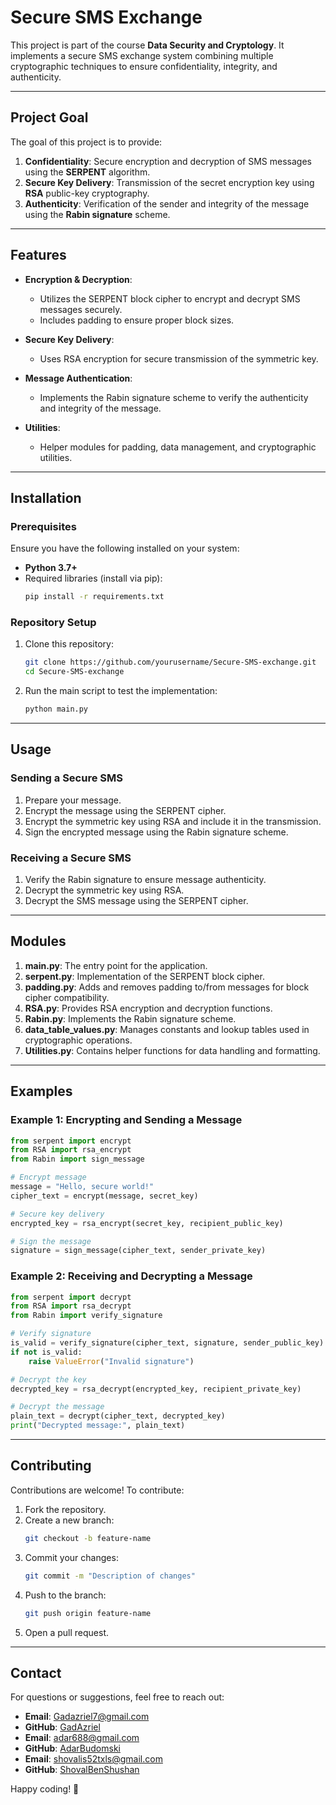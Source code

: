 # Secure SMS Exchange

This project is part of the course **Data Security and Cryptology**. It implements a secure SMS exchange system combining multiple cryptographic techniques to ensure confidentiality, integrity, and authenticity.

---

## **Project Goal**
The goal of this project is to provide:

1. **Confidentiality**: Secure encryption and decryption of SMS messages using the **SERPENT** algorithm.
2. **Secure Key Delivery**: Transmission of the secret encryption key using **RSA** public-key cryptography.
3. **Authenticity**: Verification of the sender and integrity of the message using the **Rabin signature** scheme.

---

## **Features**

- **Encryption & Decryption**:
  - Utilizes the SERPENT block cipher to encrypt and decrypt SMS messages securely.
  - Includes padding to ensure proper block sizes.

- **Secure Key Delivery**:
  - Uses RSA encryption for secure transmission of the symmetric key.

- **Message Authentication**:
  - Implements the Rabin signature scheme to verify the authenticity and integrity of the message.

- **Utilities**:
  - Helper modules for padding, data management, and cryptographic utilities.

---

## **Installation**

### Prerequisites
Ensure you have the following installed on your system:
- **Python 3.7+**
- Required libraries (install via pip):
  ```bash
  pip install -r requirements.txt
  ```

### Repository Setup
1. Clone this repository:
   ```bash
   git clone https://github.com/yourusername/Secure-SMS-exchange.git
   cd Secure-SMS-exchange
   ```

2. Run the main script to test the implementation:
   ```bash
   python main.py
   ```

---

## **Usage**

### Sending a Secure SMS
1. Prepare your message.
2. Encrypt the message using the SERPENT cipher.
3. Encrypt the symmetric key using RSA and include it in the transmission.
4. Sign the encrypted message using the Rabin signature scheme.

### Receiving a Secure SMS
1. Verify the Rabin signature to ensure message authenticity.
2. Decrypt the symmetric key using RSA.
3. Decrypt the SMS message using the SERPENT cipher.

---

## **Modules**

1. **main.py**: The entry point for the application.
2. **serpent.py**: Implementation of the SERPENT block cipher.
3. **padding.py**: Adds and removes padding to/from messages for block cipher compatibility.
4. **RSA.py**: Provides RSA encryption and decryption functions.
5. **Rabin.py**: Implements the Rabin signature scheme.
6. **data_table_values.py**: Manages constants and lookup tables used in cryptographic operations.
7. **Utilities.py**: Contains helper functions for data handling and formatting.

---

## **Examples**

### Example 1: Encrypting and Sending a Message
```python
from serpent import encrypt
from RSA import rsa_encrypt
from Rabin import sign_message

# Encrypt message
message = "Hello, secure world!"
cipher_text = encrypt(message, secret_key)

# Secure key delivery
encrypted_key = rsa_encrypt(secret_key, recipient_public_key)

# Sign the message
signature = sign_message(cipher_text, sender_private_key)
```

### Example 2: Receiving and Decrypting a Message
```python
from serpent import decrypt
from RSA import rsa_decrypt
from Rabin import verify_signature

# Verify signature
is_valid = verify_signature(cipher_text, signature, sender_public_key)
if not is_valid:
    raise ValueError("Invalid signature")

# Decrypt the key
decrypted_key = rsa_decrypt(encrypted_key, recipient_private_key)

# Decrypt the message
plain_text = decrypt(cipher_text, decrypted_key)
print("Decrypted message:", plain_text)
```

---

## **Contributing**

Contributions are welcome! To contribute:
1. Fork the repository.
2. Create a new branch:
   ```bash
   git checkout -b feature-name
   ```
3. Commit your changes:
   ```bash
   git commit -m "Description of changes"
   ```
4. Push to the branch:
   ```bash
   git push origin feature-name
   ```
5. Open a pull request.

---

## **Contact**

For questions or suggestions, feel free to reach out:
- **Email**: Gadazriel7@gmail.com
- **GitHub**: [GadAzriel](https://github.com/GadAzriel)
- **Email**: adar688@gmail.com
- **GitHub**: [AdarBudomski](https://github.com/adar688)
- **Email**: shovalis52txls@gmail.com
- **GitHub**: [ShovalBenShushan](https://github.com/adar688)

Happy coding! 🚀

